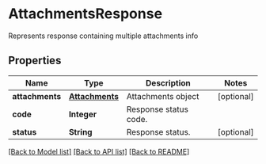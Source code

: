 ﻿
# AttachmentsResponse
Represents response containing multiple attachments info

## Properties
Name | Type | Description | Notes
------------ | ------------- | ------------- | -------------
**attachments** | [**Attachments**](Attachments.md) | Attachments object | [optional]
**code** | **Integer** | Response status code. | 
**status** | **String** | Response status. | [optional]


[[Back to Model list]](../../README.md#documentation-for-models) [[Back to API list]](../../README.md#documentation-for-api-endpoints) [[Back to README]](../../README.md)


